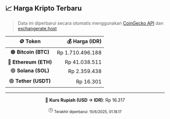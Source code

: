 

<!-- HARGA_KRIPTO -->
## 📈 Harga Kripto Terbaru

> Data ini diperbarui secara otomatis menggunakan [CoinGecko API](https://www.coingecko.com/) dan [exchangerate.host](https://exchangerate.host/)

<div align="center">

| 🪙 Token | 💰 Harga (IDR) |
|:------:|---------------:|
| 🟠 **Bitcoin (BTC)**   | Rp 1.710.496.188 |
| 🔵 **Ethereum (ETH)**  | Rp 41.038.511 |
| 🟣 **Solana (SOL)**    | Rp 2.359.438 |
| 🟢 **Tether (USDT)**   | Rp 16.301 |

---

💱 **Kurs Rupiah (USD → IDR)**: Rp 16.317

🕒 <sub>Terakhir diperbarui: 15/6/2025, 01.18.17</sub>

</div>
<!-- /HARGA_KRIPTO -->